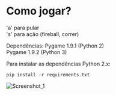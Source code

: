 # Como jogar?
'a' para pular <br>
's' para ação (fireball, correr)


Dependências:
Pygame 1.9.1 (Python 2) <br>
Pygame 1.9.2 (Python 3) <br>

Para instalar as dependências Python 2.x:

	pip install -r requirements.txt
	
![Screenshot_1](https://user-images.githubusercontent.com/72028645/152652552-6ce6d41b-b1ac-4fde-9a2c-840a2498f342.png)


  
